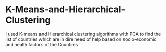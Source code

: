 # K-Means-and-Hierarchical-Clustering
I used K-means and Hierarchical clustering algorithms with PCA to find the list of countries which are in dire need of help based on socio-economic and health factors of the Countires
